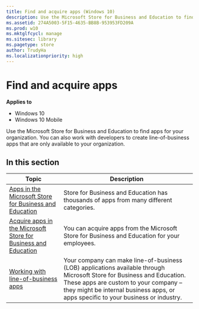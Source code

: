```yaml
---
title: Find and acquire apps (Windows 10)
description: Use the Microsoft Store for Business and Education to find apps for your organization. You can also work with developers to create line-of-business apps that are only available to your organization.
ms.assetid: 274A5003-5F15-4635-BB8B-953953FD209A
ms.prod: w10
ms.mktglfcycl: manage
ms.sitesec: library
ms.pagetype: store
author: TrudyHa
ms.localizationpriority: high
---
```


# Find and acquire apps


**Applies to**

-   Windows 10
-   Windows 10 Mobile

Use the Microsoft Store for Business and Education to find apps for your organization. You can also work with developers to create line-of-business apps that are only available to your organization.

## In this section

| Topic | Description |
| ----- | ----------- |
| [Apps in the Microsoft Store for Business and Education](apps-in-microsoft-store-for-business.md) | Store for Business and Education has thousands of apps from many different categories. |
| [Acquire apps in the Microsoft Store for Business and Education](acquire-apps-microsoft-store-for-business.md) | You can acquire apps from the Microsoft Store for Business and Education for your employees. |
| [Working with line-of-business apps](working-with-line-of-business-apps.md) | Your company can make line-of-business (LOB) applications available through Microsoft Store for Business and Education. These apps are custom to your company – they might be internal business apps, or apps specific to your business or industry. |

